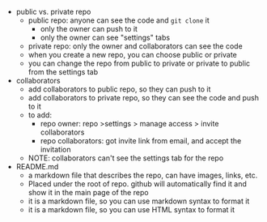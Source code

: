 * public vs. private repo
  - public repo: anyone can see the code and `git clone` it
    - only the owner can push to it
    - only the owner can see "settings" tabs
  - private repo: only the owner and collaborators can see the code
  - when you create a new repo, you can choose public or private
  - you can change the repo from public to private or private to public from the settings tab
* collaborators
  - add collaborators to public repo, so they can push to it
  - add collaborators to private repo, so they can see the code and push to it
  - to add:
    - repo owner: repo >settings > manage access > invite collaborators
    - repo collaborators: got invite link from email, and accept the invitation
  - NOTE: collaborators can't see the settings tab for the repo
* README.md
  - a markdown file that describes the repo, can have images, links, etc.
  - Placed under the root of repo. github will automatically find it and show it in the main page of the repo
  - it is a markdown file, so you can use markdown syntax to format it
  - it is a markdown file, so you can use HTML syntax to format it

